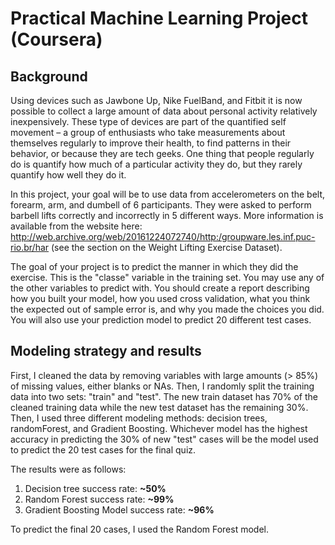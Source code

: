 # Practical Machine Learning Project (Coursera)

## Background

Using devices such as Jawbone Up, Nike FuelBand, and Fitbit it is now possible to collect a large amount of data about personal activity relatively inexpensively. These type of devices are part of the quantified self movement – a group of enthusiasts who take measurements about themselves regularly to improve their health, to find patterns in their behavior, or because they are tech geeks. One thing that people regularly do is quantify how much of a particular activity they do, but they rarely quantify how well they do it. 

In this project, your goal will be to use data from accelerometers on the belt, forearm, arm, and dumbell of 6 participants. They were asked to perform barbell lifts correctly and incorrectly in 5 different ways. More information is available from the website here: http://web.archive.org/web/20161224072740/http:/groupware.les.inf.puc-rio.br/har (see the section on the Weight Lifting Exercise Dataset).

The goal of your project is to predict the manner in which they did the exercise. This is the "classe" variable in the training set. You may use any of the other variables to predict with. You should create a report describing how you built your model, how you used cross validation, what you think the expected out of sample error is, and why you made the choices you did. You will also use your prediction model to predict 20 different test cases.

## Modeling strategy and results

First, I cleaned the data by removing variables with large amounts (> 85%) of missing values, either blanks or NAs. Then, I randomly split the training data into two sets: "train" and "test". The new train dataset has 70% of the cleaned training data while the new test dataset has the remaining 30%. Then, I used three different modeling methods: decision trees, randomForest, and Gradient Boosting. Whichever model has the highest accuracy in predicting the 30% of new "test" cases will be the model used to predict the 20 test cases for the final quiz. 

The results were as follows: 

1. Decision tree success rate: **~50%**
2. Random Forest success rate: **~99%**
3. Gradient Boosting Model success rate: **~96%**

To predict the final 20 cases, I used the Random Forest model. 
